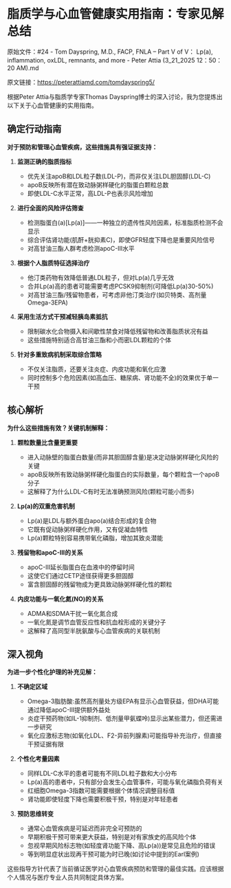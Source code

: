 # 脂质学与心血管健康实用指南：专家见解总结

原始文件：#24 - Tom Dayspring, M.D., FACP, FNLA – Part V of V： Lp(a), inflammation, oxLDL, remnants, and more - Peter Attia (3_21_2025 12：50：20 AM).md

原文链接：https://peterattiamd.com/tomdayspring5/

根据Peter Attia与脂质学专家Thomas Dayspring博士的深入讨论，我为您提炼出以下关于心血管健康的实用指南。

## 确定行动指南

**对于预防和管理心血管疾病，这些措施具有强证据支持：**

1. **监测正确的脂质指标**
   - 优先关注apoB和LDL粒子数(LDL-P)，而非仅关注LDL胆固醇(LDL-C)
   - apoB反映所有潜在致动脉粥样硬化的脂蛋白颗粒总数
   - 即使LDL-C水平正常，高LDL-P也表示风险增加

2. **进行全面的风险评估筛查**
   - 检测脂蛋白(a)[Lp(a)]——一种独立的遗传性风险因素，标准脂质检测不会显示
   - 综合评估肾功能(肌酐+胱抑素C)，即使GFR轻度下降也是重要风险信号
   - 对高甘油三酯人群考虑检测apoC-III水平

3. **根据个人脂质特征选择治疗**
   - 他汀类药物有效降低普通LDL粒子，但对Lp(a)几乎无效
   - 合并Lp(a)高的患者可能需要考虑PCSK9抑制剂(可降低Lp(a)30-50%)
   - 对高甘油三酯/残留物患者，可考虑非他汀类治疗(如贝特类、高剂量Omega-3EPA)

4. **采用生活方式干预减轻胰岛素抵抗**
   - 限制碳水化合物摄入和间歇性禁食对降低残留物和改善脂质状况有益
   - 这些措施特别适合高甘油三酯和小而密LDL颗粒的个体

5. **针对多重致病机制采取综合策略**
   - 不仅关注脂质，还要关注炎症、内皮功能和氧化应激
   - 同时控制多个危险因素(如高血压、糖尿病、肾功能不全)的效果优于单一干预

## 核心解析

**为什么这些措施有效？关键机制解释：**

1. **颗粒数量比含量更重要**
   - 进入动脉壁的脂蛋白数量(而非其胆固醇含量)是决定动脉粥样硬化风险的关键
   - apoB反映所有致动脉粥样硬化脂蛋白的实际数量，每个颗粒含一个apoB分子
   - 这解释了为什么LDL-C有时无法准确预测风险(颗粒可能小而多)

2. **Lp(a)的双重危害机制**
   - Lp(a)是LDL与额外蛋白apo(a)结合形成的复合物
   - 它既有促动脉粥样硬化作用，又有促凝血特性
   - Lp(a)颗粒特别容易携带氧化磷脂，增加其致炎潜能

3. **残留物和apoC-III的关系**
   - apoC-III延长脂蛋白在血液中的停留时间
   - 这使它们通过CETP途径获得更多胆固醇
   - 富含胆固醇的残留物成为更具致动脉粥样硬化性的颗粒

4. **内皮功能与一氧化氮(NO)的关系**
   - ADMA和SDMA干扰一氧化氮合成
   - 一氧化氮是调节血管反应性和抗血栓形成的关键分子
   - 这解释了高同型半胱氨酸与心血管疾病的关联机制

## 深入视角

**为进一步个性化护理的补充见解：**

1. **不确定区域**
   - Omega-3脂肪酸:虽然高剂量处方级EPA有显示心血管获益，但DHA可能通过降低apoC-III提供额外益处
   - 炎症干预药物(如IL-1抑制剂、低剂量甲氨蝶呤)显示出某些潜力，但还需进一步研究
   - 氧化应激标志物(如氧化LDL、F2-异前列腺素)可能指导补充治疗，但直接干预证据有限

2. **个性化考量因素**
   - 同样LDL-C水平的患者可能有不同LDL粒子数和大小分布
   - Lp(a)高的患者中，只有部分会发生心血管事件，可能与氧化磷脂负荷有关
   - 红细胞Omega-3指数可能需要根据个体情况调整目标值
   - 肾功能即使轻度下降也需要积极干预，特别是对年轻患者

3. **预防思维转变**
   - 通常心血管疾病是可延迟而非完全可预防的
   - 早期积极干预可带来更大获益，特别是对有家族史的高风险个体
   - 忽视早期风险标志物(如轻度肾功能下降、高Lp(a))是常见且危险的错误
   - 等到明显症状出现再干预可能为时已晚(如讨论中提到的Earl案例)

这些指导方针代表了当前循证医学对心血管疾病预防和管理的最佳实践。应该根据个人情况与医疗专业人员共同制定具体方案。
